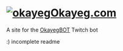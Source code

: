 # [![okayeg](https://github.com/badoge/okayeg.com/assets/18620902/d5e6a527-c36b-4dd6-8b24-e61b7527c4db)Okayeg.com](https://okayeg.com)

A site for the [OkayegBOT](https://twitch.tv/okayegbot) Twitch bot

:) incomplete readme
